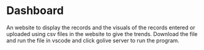 # Dashboard
An website to display the records and the visuals of the records entered or uploaded using csv files in the website to give the trends.
Download the file and run the file in vscode and click golive server to run the program.
